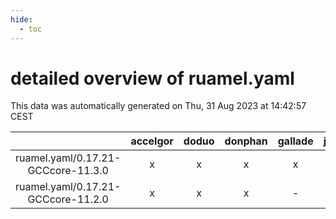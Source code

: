```yaml
---
hide:
  - toc
---
```


detailed overview of ruamel.yaml
================================


This data was automatically generated on Thu, 31 Aug 2023 at 14:42:57 CEST  

| |accelgor|doduo|donphan|gallade|joltik|skitty|swalot|victini|
| :---: | :---: | :---: | :---: | :---: | :---: | :---: | :---: | :---: |
|ruamel.yaml/0.17.21-GCCcore-11.3.0|x|x|x|x|x|x|x|x|
|ruamel.yaml/0.17.21-GCCcore-11.2.0|x|x|x|-|x|x|x|x|
